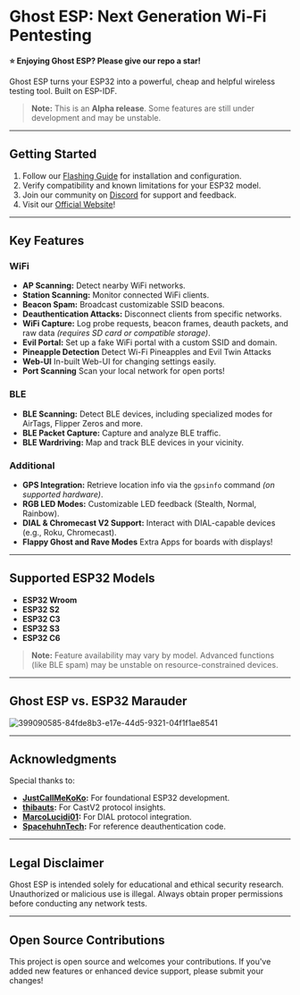 # Ghost ESP: Next Generation Wi-Fi Pentesting

**⭐️ Enjoying Ghost ESP? Please give our repo a star!**

Ghost ESP turns your ESP32 into a powerful, cheap and helpful wireless testing tool. Built on ESP-IDF.

> **Note:** This is an **Alpha release**. Some features are still under development and may be unstable.

---

## Getting Started

1. Follow our [Flashing Guide](https://github.com/Spooks4576/Ghost_ESP/wiki) for installation and configuration.
2. Verify compatibility and known limitations for your ESP32 model.
3. Join our community on [Discord](https://discord.gg/PkdjxqYKe4) for support and feedback.
4. Visit our [Official Website](https://ghostesp.net)!

---

## Key Features

### WiFi
- **AP Scanning:** Detect nearby WiFi networks.
- **Station Scanning:** Monitor connected WiFi clients.
- **Beacon Spam:** Broadcast customizable SSID beacons.
- **Deauthentication Attacks:** Disconnect clients from specific networks.
- **WiFi Capture:** Log probe requests, beacon frames, deauth packets, and raw data *(requires SD card or compatible storage)*.
- **Evil Portal:** Set up a fake WiFi portal with a custom SSID and domain.
- **Pineapple Detection** Detect Wi-Fi Pineapples and Evil Twin Attacks
- **Web-UI** In-built Web-UI for changing settings easily.
- **Port Scanning** Scan your local network for open ports!
### BLE
- **BLE Scanning:** Detect BLE devices, including specialized modes for AirTags, Flipper Zeros and more.
- **BLE Packet Capture:** Capture and analyze BLE traffic.
- **BLE Wardriving:** Map and track BLE devices in your vicinity.

### Additional
- **GPS Integration:** Retrieve location info via the `gpsinfo` command *(on supported hardware)*.
- **RGB LED Modes:** Customizable LED feedback (Stealth, Normal, Rainbow).
- **DIAL & Chromecast V2 Support:** Interact with DIAL-capable devices (e.g., Roku, Chromecast).
- **Flappy Ghost and Rave Modes** Extra Apps for boards with displays!

---

## Supported ESP32 Models

- **ESP32 Wroom**
- **ESP32 S2**
- **ESP32 C3**
- **ESP32 S3**
- **ESP32 C6**

> **Note:** Feature availability may vary by model. Advanced functions (like BLE spam) may be unstable on resource-constrained devices.

---

## Ghost ESP vs. ESP32 Marauder
![399090585-84fde8b3-e17e-44d5-9321-04f1f1ae8541](https://github.com/user-attachments/assets/1455802e-390a-4320-a224-aba2bdd412d0)

---

## Acknowledgments

Special thanks to:

- **[JustCallMeKoKo](https://github.com/justcallmekoko/ESP32Marauder):** For foundational ESP32 development.
- **[thibauts](https://github.com/thibauts/node-castv2-client):** For CastV2 protocol insights.
- **[MarcoLucidi01](https://github.com/MarcoLucidi01/ytcast/tree/master/dial):** For DIAL protocol integration.
- **[SpacehuhnTech](https://github.com/SpacehuhnTech/esp8266_deauther):** For reference deauthentication code.

---

## Legal Disclaimer

Ghost ESP is intended solely for educational and ethical security research. Unauthorized or malicious use is illegal. Always obtain proper permissions before conducting any network tests.

---

## Open Source Contributions

This project is open source and welcomes your contributions. If you've added new features or enhanced device support, please submit your changes!


